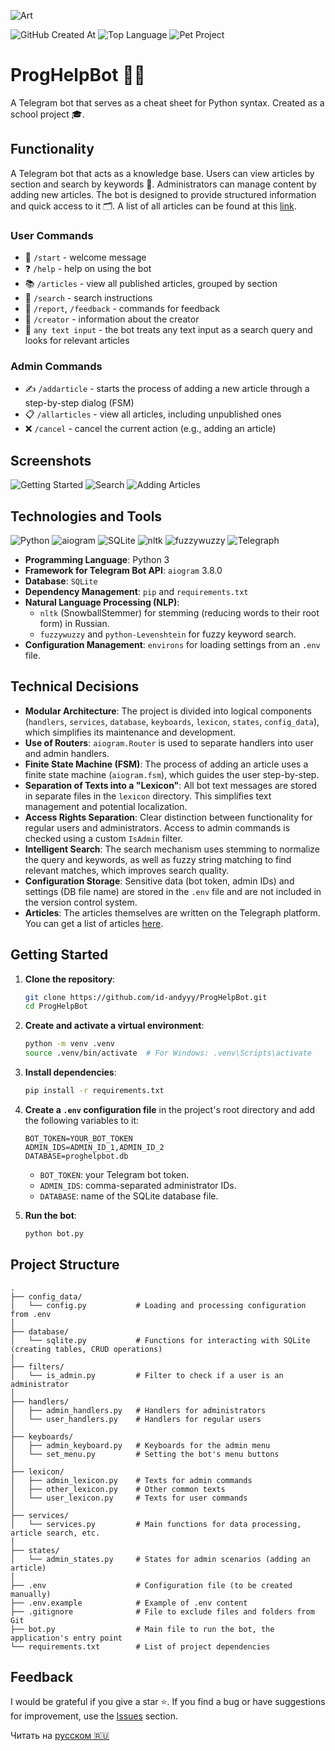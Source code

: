 ![Art](https://i.postimg.cc/05Mg33FL/art.png)

![GitHub Created At](https://img.shields.io/github/created-at/id-andyyy/Musical-Studying?style=flat&color=70F34A)
![Top Language](https://img.shields.io/github/languages/top/id-andyyy/Musical-Studying?style=flat&color=black)
![Pet Project](https://img.shields.io/badge/pet-project-8400FF)

# ProgHelpBot&nbsp;👨‍💻

A Telegram bot that serves as a cheat sheet for Python syntax. Created as a school project&nbsp;🎓.

## Functionality

A Telegram bot that acts as a knowledge base. Users can view articles by section and search by keywords&nbsp;🔎. Administrators can manage content by adding new articles. The bot is designed to provide structured information and quick access to it&nbsp;🗂️. A list of all articles can be found at this [link](https://telegra.ph/python-articles-04-06-2).

### User Commands

- 🏃&nbsp;`/start` - welcome message
- ❓&nbsp;`/help` - help on using the bot
- 📚&nbsp;`/articles` - view all published articles, grouped by section
- 🔎&nbsp;`/search` - search instructions
- 📨&nbsp;`/report`, `/feedback` - commands for feedback
- 👤&nbsp;`/creator` - information about the creator
- 🔎&nbsp;`any text input` - the bot treats any text input as a search query and looks for relevant articles

### Admin Commands

- ✍️&nbsp;`/addarticle` - starts the process of adding a new article through a step-by-step dialog (FSM)
- 📋&nbsp;`/allarticles` - view all articles, including unpublished ones
- ❌&nbsp;`/cancel` - cancel the current action (e.g., adding an article)

## Screenshots

![Getting Started](https://i.postimg.cc/3RGRcqQv/1.png)
![Search](https://i.postimg.cc/nLc70wb2/2.png)
![Adding Articles](https://i.postimg.cc/CLTqWKpz/3.png)

## Technologies and Tools

![Python](https://img.shields.io/badge/python-3670A0?style=for-the-badge&logo=python&logoColor=ffffff)
![aiogram](https://img.shields.io/badge/aiogram-005571?style=for-the-badge&color=019cfb)
![SQLite](https://img.shields.io/badge/sqlite-%2307405e.svg?style=for-the-badge&logo=sqlite&logoColor=white)
![nltk](https://img.shields.io/badge/nltk-85C1E9?style=for-the-badge&color=85C1E9)
![fuzzywuzzy](https://img.shields.io/badge/fuzzywuzzy-FF5733?style=for-the-badge&color=FF5733)
![Telegraph](https://img.shields.io/badge/telegraph-2A5DB0?style=for-the-badge&color=2A5DB0)


- **Programming Language**: Python 3
- **Framework for Telegram Bot API**: `aiogram` 3.8.0
- **Database**: `SQLite`
- **Dependency Management**: `pip` and `requirements.txt`
- **Natural Language Processing (NLP)**:
    - `nltk` (SnowballStemmer) for stemming (reducing words to their root form) in Russian.
    - `fuzzywuzzy` and `python-Levenshtein` for fuzzy keyword search.
- **Configuration Management**: `environs` for loading settings from an `.env` file.

## Technical Decisions

- **Modular Architecture**: The project is divided into logical components (`handlers`, `services`, `database`, `keyboards`, `lexicon`, `states`, `config_data`), which simplifies its maintenance and development.
- **Use of Routers**: `aiogram.Router` is used to separate handlers into user and admin handlers.
- **Finite State Machine (FSM)**: The process of adding an article uses a finite state machine (`aiogram.fsm`), which guides the user step-by-step.
- **Separation of Texts into a "Lexicon"**: All bot text messages are stored in separate files in the `lexicon` directory. This simplifies text management and potential localization.
- **Access Rights Separation**: Clear distinction between functionality for regular users and administrators. Access to admin commands is checked using a custom `IsAdmin` filter.
- **Intelligent Search**: The search mechanism uses stemming to normalize the query and keywords, as well as fuzzy string matching to find relevant matches, which improves search quality.
- **Configuration Storage**: Sensitive data (bot token, admin IDs) and settings (DB file name) are stored in the `.env` file and are not included in the version control system.
- **Articles**: The articles themselves are written on the Telegraph platform. You can get a list of articles [here](https://telegra.ph/python-articles-04-06-2).

## Getting Started

1.  **Clone the repository**:
    ```bash
    git clone https://github.com/id-andyyy/ProgHelpBot.git
    cd ProgHelpBot
    ```
2.  **Create and activate a virtual environment**:
    ```bash
    python -m venv .venv
    source .venv/bin/activate  # For Windows: .venv\Scripts\activate
    ```
3.  **Install dependencies**:
    ```bash
    pip install -r requirements.txt
    ```
4.  **Create a `.env` configuration file** in the project's root directory and add the following variables to it:
    ```env
    BOT_TOKEN=YOUR_BOT_TOKEN
    ADMIN_IDS=ADMIN_ID_1,ADMIN_ID_2
    DATABASE=proghelpbot.db
    ```
    - `BOT_TOKEN`: your Telegram bot token.
    - `ADMIN_IDS`: comma-separated administrator IDs.
    - `DATABASE`: name of the SQLite database file.

5.  **Run the bot**:
    ```bash
    python bot.py
    ```

## Project Structure

```
.
├── config_data/
│   └── config.py           # Loading and processing configuration from .env
│
├── database/
│   └── sqlite.py           # Functions for interacting with SQLite (creating tables, CRUD operations)
│
├── filters/
│   └── is_admin.py         # Filter to check if a user is an administrator
│
├── handlers/
│   ├── admin_handlers.py   # Handlers for administrators
│   └── user_handlers.py    # Handlers for regular users
│
├── keyboards/
│   ├── admin_keyboard.py   # Keyboards for the admin menu
│   └── set_menu.py         # Setting the bot's menu buttons
│
├── lexicon/
│   ├── admin_lexicon.py    # Texts for admin commands
│   ├── other_lexicon.py    # Other common texts
│   └── user_lexicon.py     # Texts for user commands
│
├── services/
│   └── services.py         # Main functions for data processing, article search, etc.
│
├── states/
│   └── admin_states.py     # States for admin scenarios (adding an article)
│
├── .env                    # Configuration file (to be created manually)
├── .env.example            # Example of .env content
├── .gitignore              # File to exclude files and folders from Git
├── bot.py                  # Main file to run the bot, the application's entry point
└── requirements.txt        # List of project dependencies
```

## Feedback

I would be grateful if you give a star&nbsp;⭐️. If you find a bug or have suggestions for improvement,
use the [Issues](https://github.com/id-andyyy/ProgHelpBot/issues) section.

Читать на [русском&nbsp;🇷🇺](README.md)
